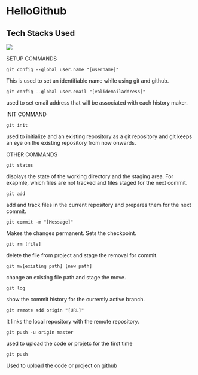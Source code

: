 # HelloGithub

## Tech Stacks Used
<a target="_blank" href="https://github.com/"><img src="https://img.shields.io/badge/GitHub-100000?style=for-the-badge&logo=github&logoColor=white"></img></a>

SETUP COMMANDS

```
git config --global user.name "[username]"
```
This is used to set an identifiable name while using git and github.
```
git config --global user.email "[validemailaddress]"
```
used to set email address that will be associated with each history maker.

INIT COMMAND

```
git init
```
used to initialize and an existing repository as a git repository and 
git keeps an eye on the existing repository from now onwards.

OTHER COMMANDS
 
```
git status
```
displays the state of the working directory and the staging area.
 For exapmle, which files are not tracked and files staged for the next commit.

```
git add
```
add and track files in the current repository and prepares them for the next commit.

```
git commit -m "[Message]"
```
 Makes the changes permanent. Sets the checkpoint.

```
git rm [file]
```
delete the file from project and stage the removal for commit.

```
git mv[existing path] [new path]
```
change an existing file path and stage the move.

```
git log
```
show the commit history for the currently active branch.

```
git remote add origin "[URL]"
```
It links the local repository with the remote repository. 

```
git push -u origin master
```
used to upload the code or projetc for the first time

```
git push 
```
Used to upload the code or project on github

